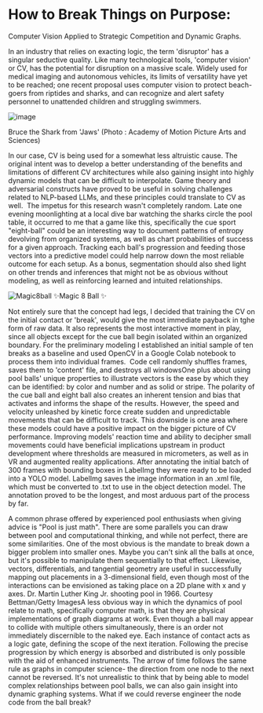 # How to Break Things on Purpose:
Computer Vision Applied to Strategic Competition and Dynamic Graphs.


In an industry that relies on exacting logic, the term 'disruptor' has a singular seductive quality. Like many technological tools, 'computer vision' or CV, has the potential for disruption on a massive scale. Widely used for medical imaging and autonomous vehicles, its limits of versatility have yet to be reached; one recent proposal uses computer vision to protect beach-goers from riptides and sharks, and can recognize and alert safety personnel to unattended children and struggling swimmers.

![image](https://github.com/JessemanGray/BREAK/assets/123507565/00afe4d0-0efa-44a9-8a85-8146fa7b1018)


Bruce the Shark from 'Jaws'  (Photo : Academy of Motion Picture Arts and Sciences)

In our case, CV is being used for a somewhat less altruistic cause. The original intent was to develop a better understanding of the benefits and limitations of different CV architectures while also gaining  insight into highly dynamic models that can be difficult to interpolate. Game theory and adversarial constructs have proved to be useful in solving challenges related to NLP-based LLMs, and these principles could translate to CV as well. 
The impetus for this research wasn't completely random. Late one evening moonlighting at a local dive bar watching the sharks circle the pool table, it occurred to me that a game like this, specifically the cue sport "eight-ball" could be an interesting way to document patterns of entropy devolving from organized systems, as well as chart probabilities of success for a given approach. Tracking each ball's progression and feeding those vectors into a predictive model could help narrow down the most reliable outcome for each setup. As a bonus, segmentation should also shed light on other trends and inferences that might not be as obvious without modeling, as well as reinforcing learned and intuited relationships. 

![Magic8ball](https://github.com/JessemanGray/BREAK/assets/123507565/f25ec42c-c253-42c5-88f8-2999387527b0)
✨Magic 8 Ball ✨

Not entirely sure that the concept had legs, I decided that training the CV on the initial contact or 'break', would give  the most immediate payback in tghe form of raw data. It also represents the most interactive moment in play, since all objects except for the cue ball begin isolated within an organized boundary. For the preliminary modeling I established an initial sample of ten breaks as a baseline and used OpenCV in a Google Colab notebook to process them into individual frames. 
Code cell randomly shuffles frames, saves them to 'content' file, and destroys all windowsOne plus about using pool balls' unique properties to illustrate vectors is the ease by which they can be identified: by color and number and as solid or stripe. The polarity of the cue ball and eight ball also creates an inherent tension and bias that activates and informs the shape of the results. However, the speed and velocity unleashed by kinetic force create sudden and unpredictable movements that can be difficult to track. This downside is one area where these models could have a positive impact on the bigger picture of CV performance. Improving models' reaction time and ability to decipher small movements could have beneficial implications upstream in product development where thresholds are measured in micrometers, as well as in VR and augmented reality applications.
After annotating the initial batch of 300 frames with bounding boxes in LabelImg they were ready to be loaded into a YOLO model. LabelImg saves the image information in an .xml file, which must be converted to .txt to use in the object detection model. The annotation proved to be the longest, and most arduous part of the process by far.

A common phrase offered by experienced pool enthusiasts when giving advice is "Pool is just math". There are some parallels you can draw between pool and computational thinking, and while not perfect, there are some similarities. One of the most obvious is the mandate to break down a bigger problem into smaller ones. Maybe you can't sink all the balls at once, but it's possible to manipulate them sequentially to that effect. Likewise, vectors, differentials, and tangential geometry are useful in successfully mapping out placements in a 3-dimensional field, even though most of the interactions can be envisioned as taking place on a 2D plane with x and y axes.
Dr. Martin Luther King Jr. shooting pool in 1966. Courtesy Bettman/Getty ImagesA less obvious way in which the dynamics of pool relate to math, specifically computer math, is that they are physical implementations of graph diagrams at work. Even though a ball may appear to collide with multiple others simultaneously,  there is an order not immediately discernible to the naked eye. Each instance of contact acts as a logic gate, defining the scope of the next iteration. Following the precise progression by which energy is absorbed and distributed is only possible with the aid of enhanced instruments. The arrow of time follows the same rule as graphs in computer science- the direction from one node to the next cannot be reversed. It's not unrealistic to think that by being able to model complex relationships between pool balls, we can also gain insight into dynamic graphing systems. What if we could reverse engineer the node code from the ball break?


